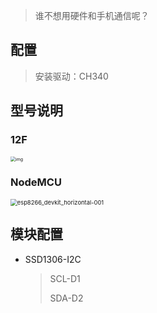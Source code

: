<!--
title: 各种模块
sort:
-->

> 谁不想用硬件和手机通信呢？

## 配置

> 安装驱动：CH340


## 型号说明

### 12F

<img src="https://img2018.cnblogs.com/blog/1502586/201906/1502586-20190605075223754-2034335090.png" alt="img" style="zoom:50%;" />

### NodeMCU

<img src="https://img-1257284600.cos.ap-beijing.myqcloud.com/2020/20201230180958.png" alt="esp8266_devkit_horizontal-001" style="zoom: 67%;" />

## 模块配置

- SSD1306-I2C

    > SCL-D1
    >
    > SDA-D2
